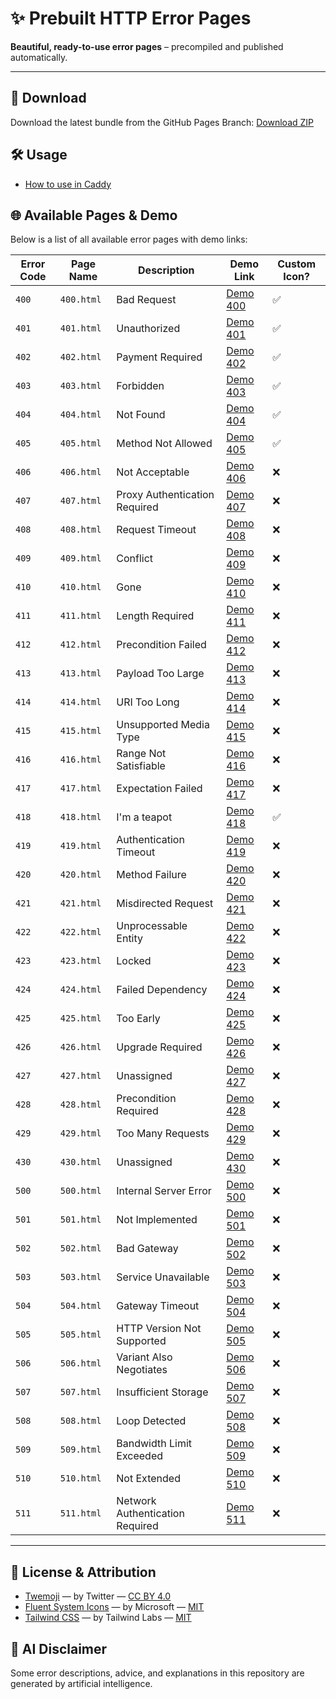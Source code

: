 # ✨ Prebuilt HTTP Error Pages

**Beautiful, ready-to-use error pages** – precompiled and published automatically. 

---

## 📁 Download
Download the latest bundle from the GitHub Pages Branch: [Download ZIP](https://github.com/ToBiDi0410/error-pages/archive/refs/heads/gh-pages.zip)


## 🛠 Usage
- [How to use in Caddy](./CADDY.md)

## 🌐 Available Pages & Demo
Below is a list of all available error pages with demo links:

| Error Code | Page Name  | Description                     | Demo Link                                                          | Custom Icon?  |
| ---------- | ---------- | ------------------------------- | ------------------------------------------------------------------ | ------------- |
| `400`      | `400.html` | Bad Request                     | [Demo 400](https://tobidi0410.github.io/error-pages/http-400.html) |      ✅      |
| `401`      | `401.html` | Unauthorized                    | [Demo 401](https://tobidi0410.github.io/error-pages/http-401.html) |      ✅      |
| `402`      | `402.html` | Payment Required                | [Demo 402](https://tobidi0410.github.io/error-pages/http-402.html) |      ✅      |
| `403`      | `403.html` | Forbidden                       | [Demo 403](https://tobidi0410.github.io/error-pages/http-403.html) |      ✅      |
| `404`      | `404.html` | Not Found                       | [Demo 404](https://tobidi0410.github.io/error-pages/http-404.html) |      ✅      |
| `405`      | `405.html` | Method Not Allowed              | [Demo 405](https://tobidi0410.github.io/error-pages/http-405.html) |      ✅      |
| `406`      | `406.html` | Not Acceptable                  | [Demo 406](https://tobidi0410.github.io/error-pages/http-406.html) |      ❌      |
| `407`      | `407.html` | Proxy Authentication Required   | [Demo 407](https://tobidi0410.github.io/error-pages/http-407.html) |      ❌      |
| `408`      | `408.html` | Request Timeout                 | [Demo 408](https://tobidi0410.github.io/error-pages/http-408.html) |      ❌      |
| `409`      | `409.html` | Conflict                        | [Demo 409](https://tobidi0410.github.io/error-pages/http-409.html) |      ❌      |
| `410`      | `410.html` | Gone                            | [Demo 410](https://tobidi0410.github.io/error-pages/http-410.html) |      ❌      |
| `411`      | `411.html` | Length Required                 | [Demo 411](https://tobidi0410.github.io/error-pages/http-411.html) |      ❌      |
| `412`      | `412.html` | Precondition Failed             | [Demo 412](https://tobidi0410.github.io/error-pages/http-412.html) |      ❌      |
| `413`      | `413.html` | Payload Too Large               | [Demo 413](https://tobidi0410.github.io/error-pages/http-413.html) |      ❌      |
| `414`      | `414.html` | URI Too Long                    | [Demo 414](https://tobidi0410.github.io/error-pages/http-414.html) |      ❌      |
| `415`      | `415.html` | Unsupported Media Type          | [Demo 415](https://tobidi0410.github.io/error-pages/http-415.html) |      ❌      |
| `416`      | `416.html` | Range Not Satisfiable           | [Demo 416](https://tobidi0410.github.io/error-pages/http-416.html) |      ❌      |
| `417`      | `417.html` | Expectation Failed              | [Demo 417](https://tobidi0410.github.io/error-pages/http-417.html) |      ❌      |
| `418`      | `418.html` | I'm a teapot                    | [Demo 418](https://tobidi0410.github.io/error-pages/http-418.html) |      ✅      |
| `419`      | `419.html` | Authentication Timeout          | [Demo 419](https://tobidi0410.github.io/error-pages/http-419.html) |      ❌      |
| `420`      | `420.html` | Method Failure                  | [Demo 420](https://tobidi0410.github.io/error-pages/http-420.html) |      ❌      |
| `421`      | `421.html` | Misdirected Request             | [Demo 421](https://tobidi0410.github.io/error-pages/http-421.html) |      ❌      |
| `422`      | `422.html` | Unprocessable Entity            | [Demo 422](https://tobidi0410.github.io/error-pages/http-422.html) |      ❌      |
| `423`      | `423.html` | Locked                          | [Demo 423](https://tobidi0410.github.io/error-pages/http-423.html) |      ❌      |
| `424`      | `424.html` | Failed Dependency               | [Demo 424](https://tobidi0410.github.io/error-pages/http-424.html) |      ❌      |
| `425`      | `425.html` | Too Early                       | [Demo 425](https://tobidi0410.github.io/error-pages/http-425.html) |      ❌      |
| `426`      | `426.html` | Upgrade Required                | [Demo 426](https://tobidi0410.github.io/error-pages/http-426.html) |      ❌      |
| `427`      | `427.html` | Unassigned                      | [Demo 427](https://tobidi0410.github.io/error-pages/http-427.html) |      ❌      |
| `428`      | `428.html` | Precondition Required           | [Demo 428](https://tobidi0410.github.io/error-pages/http-428.html) |      ❌      |
| `429`      | `429.html` | Too Many Requests               | [Demo 429](https://tobidi0410.github.io/error-pages/http-429.html) |      ❌      |
| `430`      | `430.html` | Unassigned                      | [Demo 430](https://tobidi0410.github.io/error-pages/http-430.html) |      ❌      |
| `500`      | `500.html` | Internal Server Error           | [Demo 500](https://tobidi0410.github.io/error-pages/http-500.html) |      ❌      |
| `501`      | `501.html` | Not Implemented                 | [Demo 501](https://tobidi0410.github.io/error-pages/http-501.html) |      ❌      |
| `502`      | `502.html` | Bad Gateway                     | [Demo 502](https://tobidi0410.github.io/error-pages/http-502.html) |      ❌      |
| `503`      | `503.html` | Service Unavailable             | [Demo 503](https://tobidi0410.github.io/error-pages/http-503.html) |      ❌      |
| `504`      | `504.html` | Gateway Timeout                 | [Demo 504](https://tobidi0410.github.io/error-pages/http-504.html) |      ❌      |
| `505`      | `505.html` | HTTP Version Not Supported      | [Demo 505](https://tobidi0410.github.io/error-pages/http-505.html) |      ❌      |
| `506`      | `506.html` | Variant Also Negotiates         | [Demo 506](https://tobidi0410.github.io/error-pages/http-506.html) |      ❌      |
| `507`      | `507.html` | Insufficient Storage            | [Demo 507](https://tobidi0410.github.io/error-pages/http-507.html) |      ❌      |
| `508`      | `508.html` | Loop Detected                   | [Demo 508](https://tobidi0410.github.io/error-pages/http-508.html) |      ❌      |
| `509`      | `509.html` | Bandwidth Limit Exceeded        | [Demo 509](https://tobidi0410.github.io/error-pages/http-509.html) |      ❌      |
| `510`      | `510.html` | Not Extended                    | [Demo 510](https://tobidi0410.github.io/error-pages/http-510.html) |      ❌      |
| `511`      | `511.html` | Network Authentication Required | [Demo 511](https://tobidi0410.github.io/error-pages/http-511.html) |      ❌      |

---

## 📝 License & Attribution
- [Twemoji](https://github.com/twitter/twemoji) — by Twitter — [CC BY 4.0](https://creativecommons.org/licenses/by/4.0/)
- [Fluent System Icons](https://github.com/microsoft/fluentui-system-icons) — by Microsoft — [MIT](https://opensource.org/licenses/MIT)
- [Tailwind CSS](https://github.com/tailwindlabs/tailwindcss) — by Tailwind Labs — [MIT](https://opensource.org/licenses/MIT)

## 🤖 AI Disclaimer
Some error descriptions, advice, and explanations in this repository are generated by artificial intelligence.  